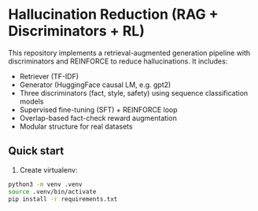 # Hallucination Reduction (RAG + Discriminators + RL)

This repository implements a retrieval-augmented generation pipeline with discriminators and REINFORCE to reduce hallucinations. It includes:

- Retriever (TF-IDF)
- Generator (HuggingFace causal LM, e.g. gpt2)
- Three discriminators (fact, style, safety) using sequence classification models
- Supervised fine-tuning (SFT) + REINFORCE loop
- Overlap-based fact-check reward augmentation
- Modular structure for real datasets

## Quick start

1. Create virtualenv:
```bash
python3 -m venv .venv
source .venv/bin/activate
pip install -r requirements.txt
